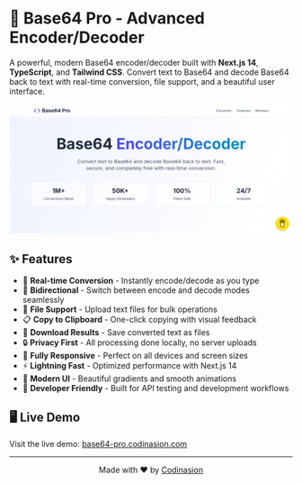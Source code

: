 # 🔐 Base64 Pro - Advanced Encoder/Decoder

A powerful, modern Base64 encoder/decoder built with **Next.js 14**, **TypeScript**, and **Tailwind CSS**. Convert text to Base64 and decode Base64 back to text with real-time conversion, file support, and a beautiful user interface.

![Base64 Pro Demo](./public/demo.png)

## ✨ Features

- 🚀 **Real-time Conversion** - Instantly encode/decode as you type
- 🔄 **Bidirectional** - Switch between encode and decode modes seamlessly
- 📁 **File Support** - Upload text files for bulk operations
- 📋 **Copy to Clipboard** - One-click copying with visual feedback
- 💾 **Download Results** - Save converted text as files
- 🔒 **Privacy First** - All processing done locally, no server uploads
- 📱 **Fully Responsive** - Perfect on all devices and screen sizes
- ⚡ **Lightning Fast** - Optimized performance with Next.js 14
- 🎨 **Modern UI** - Beautiful gradients and smooth animations
- 🔧 **Developer Friendly** - Built for API testing and development workflows

## 🖥️ Live Demo

Visit the live demo: [base64-pro.codinasion.com](https://base64-pro.codinasion.com)

---

<p align="center">Made with ❤️ by <a href="https://www.codinasion.com">Codinasion</a></p>

